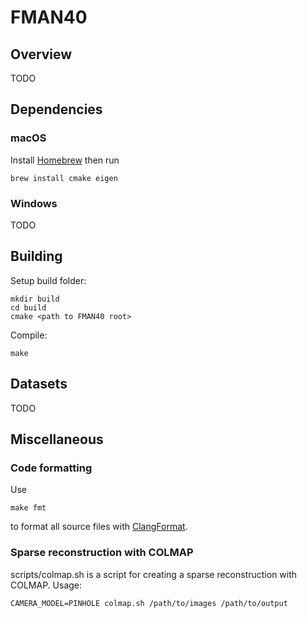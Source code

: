 # FMAN40

## Overview

TODO

## Dependencies

### macOS

Install [Homebrew](https://brew.sh) then run

```
brew install cmake eigen
```

### Windows

TODO

## Building

Setup build folder:
```
mkdir build
cd build
cmake <path to FMAN40 root>
```

Compile:
```
make
```

## Datasets

TODO

## Miscellaneous

### Code formatting

Use

```
make fmt
```

to format all source files with [ClangFormat](https://clang.llvm.org/docs/ClangFormat.html).

### Sparse reconstruction with COLMAP

scripts/colmap.sh is a script for creating a sparse reconstruction with COLMAP. Usage:

```
CAMERA_MODEL=PINHOLE colmap.sh /path/to/images /path/to/output
```
